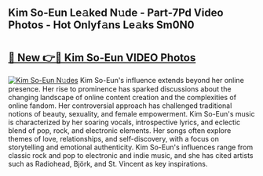## Kim So-Eun Le𝚊ked N𝚞de - Part-7Pd Video Photos - Hot Onlyf𝚊ns Le𝚊ks Sm0N0

# <h2><a href="http://ab4821.deff.icu/?id=Kim+So-Eun">🔗 New 👉🔴 Kim So-Eun VIDEO Photos</a></h2>

[![Kim So-Eun N𝚞des](https://i.imgur.com/rIISA9y.gif)](http://ab4821.deff.icu/?id=Kim+So-Eun)
Kim So-Eun's influence extends beyond her online presence. Her rise to prominence has sparked discussions about the changing landscape of online content creation and the complexities of online fandom. Her controversial approach has challenged traditional notions of beauty, sexuality, and female empowerment. Kim So-Eun's music is characterized by her soaring vocals, introspective lyrics, and eclectic blend of pop, rock, and electronic elements. Her songs often explore themes of love, relationships, and self-discovery, with a focus on storytelling and emotional authenticity. Kim So-Eun's influences range from classic rock and pop to electronic and indie music, and she has cited artists such as Radiohead, Björk, and St. Vincent as key inspirations.
